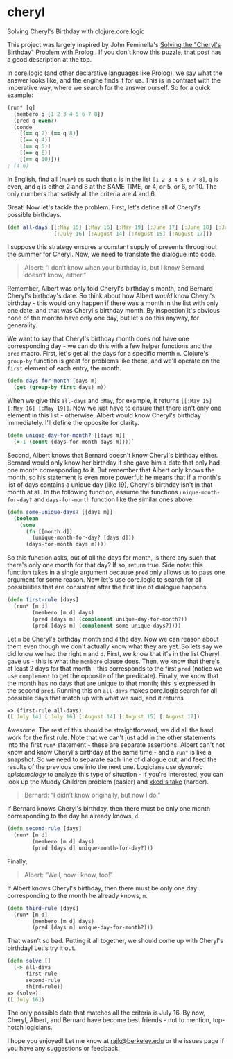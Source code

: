 # cheryl
Solving Cheryl's Birthday with clojure.core.logic

This project was largely inspired by John Feminella's [Solving the "Cheryl's Birthday" Problem with Prolog ](http://jxf.me/entries/cheryls-birthday/). If you don't know this puzzle, that post has a good description at the top.

In core.logic (and other declarative languages like Prolog), we say what the answer looks like, and the engine finds it for us. This is in contrast with the imperative way, where we search for the answer ourself. So for a quick example:

```clojure
(run* [q]
  (membero q [1 2 3 4 5 6 7 8])
  (pred q even?)
  (conde
    [(== q 2) (== q 8)]
    [(== q 4)]
    [(== q 5)]
    [(== q 6)]
    [(== q 10)]))
; (4 6)
```
In English, find all (`run*`) `q`s such that `q` is in the list `[1 2 3 4 5 6 7 8]`, `q` is even, and `q` is either 2 and 8 at the SAME TIME, or 4, or 5, or 6, or 10. The only numbers that satisfy all the criteria are 4 and 6. 

Great! Now let's tackle the problem.
First, let's define all of Cheryl's possible birthdays.

```clojure
(def all-days [[:May 15] [:May 16] [:May 19] [:June 17] [:June 18] [:July 14]
               [:July 16] [:August 14] [:August 15] [:August 17]])
```

I suppose this strategy ensures a constant supply of presents throughout the summer for Cheryl. Now, we need to translate the dialogue into code.

> Albert: “I don’t know when your birthday is, but I know Bernard doesn’t know, either.”

Remember, Albert was only told Cheryl's birthday's month, and Bernard Cheryl's birthday's date. So think about how Albert *would* know Cheryl's birthday - this would only happen if there was a month in the list with only one date, and that was Cheryl's birthday month. By inspection it's obvious none of the months have only one day, but let's do this anyway, for generality.

We want to say that Cheryl's birthday month does not have one corresponding day - we can do this with a few helper functions and the `pred` macro. First, let's get all the days for a specific month `m`. Clojure's `group-by` function is great for problems like these, and we'll operate on the `first` element of each entry, the month.

```clojure
(defn days-for-month [days m]
  (get (group-by first days) m))
```

When we give this `all-days` and `:May`, for example, it returns `[[:May 15] [:May 16] [:May 19]]`. Now we just have to ensure that there isn't only one element in this list - otherwise, Albert would know Cheryl's birthday immediately. I'll define the opposite for clarity.

```clojure
(defn unique-day-for-month? [[days m]] 
  (= 1 (count (days-for-month days m))))`
```

Second, Albert knows that Bernard doesn't know Cheryl's birthday either. Bernard would only know her birthday if she gave him a date that only had one month corresponding to it. But remember that Albert only knows the month, so his statement is even more powerful: he means that if a month's list of days contains a unique day (like 19), Cheryl's birthday isn't in that month at all. In the following function, assume the functions `unique-month-for-day?` and `days-for-month` function like the similar ones above.

```clojure
(defn some-unique-days? [[days m]] 
  (boolean 
    (some
      (fn [[month d]] 
        (unique-month-for-day? [days d])) 
      (days-for-month days m))))
```

So this function asks, out of all the days for month, is there any such that there's only one month for that day? If so, return true. Side note: this function takes in a single argument because `pred` only allows us to pass one argument for some reason. Now let's use core.logic to search for all possibilities that are consistent after the first line of dialogue happens.

```clojure
(defn first-rule [days]
  (run* [m d]
        (membero [m d] days)
        (pred [days m] (complement unique-day-for-month?))
        (pred [days m] (complement some-unique-days?))))
```

Let `m` be Cheryl's birthday month and `d` the day. Now we can reason about them even though we don't actually know what they are yet. So lets say we did know we had the right `m` and `d`. First, we know that it's in the list Cheryl gave us - this is what the `membero` clause does. Then, we know that there's at least 2 days for that month - this corresponds to the first `pred` (notice we use `complement` to get the opposite of the predicate). Finally, we know that the month has no days that are unique to that month; this is expressed in the second `pred`. Running this on `all-days` makes core.logic search for all possibile days that match up with what we said, and it returns

```clojure
=> (first-rule all-days)
([:July 14] [:July 16] [:August 14] [:August 15] [:August 17])
```

Awesome. The rest of this should be straightforward, we did all the hard work for the first rule. Note that we can't just add in the other statements into the first `run*` statement - these are separate assertions. Albert can't not know and know Cheryl's birthday at the same time - and a `run*` is like a snapshot. So we need to separate each line of dialogue out, and feed the results of the previous one into the next one. Logicians use *dynamic epistemology* to analyze this type of situation - if you're interested, you can look up the Muddy Children problem (easier) and [xkcd's take](https://www.xkcd.com/blue_eyes.html) (harder).

> Bernard: “I didn’t know originally, but now I do.”

If Bernard knows Cheryl's birthday, then there must be only one month corresponding to the day he already knows, `d`.

```clojure
(defn second-rule [days]
  (run* [m d]
        (membero [m d] days)
        (pred [days d] unique-month-for-day?)))
```

Finally,
> Albert: “Well, now I know, too!”

If Albert knows Cheryl's birthday, then there must be only one day corresponding to the month he already knows, `m`.

```clojure
(defn third-rule [days]
  (run* [m d]
        (membero [m d] days)
        (pred [days m] unique-day-for-month?)))
```

That wasn't so bad. Putting it all together, we should come up with Cheryl's birthday! Let's try it out.

```clojure
(defn solve []
  (-> all-days
      first-rule
      second-rule
      third-rule))
=> (solve)
([:July 16])
```

The only possible date that matches all the criteria is July 16.
By now, Cheryl, Albert, and Bernard have become best friends - not to mention, top-notch logicians. 

I hope you enjoyed! Let me know at [rajk@berkeley.edu](rajk@berkeley.edu) or the issues page if you have any suggestions or feedback.
